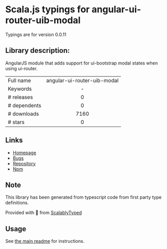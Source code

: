 
# Scala.js typings for angular-ui-router-uib-modal

Typings are for version 0.0.11

## Library description:
AngularJS module that adds support for ui-bootstrap modal states when using ui-router.

|                    |                 |
| ------------------ | :-------------: |
| Full name          | angular-ui-router-uib-modal |
| Keywords           | - |
| # releases         | 0 |
| # dependents       | 0 |
| # downloads        | 7160 |
| # stars            | 0 |

## Links
- [Homepage](https://github.com/nonplus/angular-ui-router-uib-modal)
- [Bugs](https://github.com/nonplus/angular-ui-router-uib-modal/issues)
- [Repository](https://github.com/nonplus/angular-ui-router-uib-modal)
- [Npm](https://www.npmjs.com/package/angular-ui-router-uib-modal)
    


## Note
This library has been generated from typescript code from first party type definitions.

Provided with :purple_heart: from [ScalablyTyped](https://github.com/oyvindberg/ScalablyTyped)

## Usage
See [the main readme](../../readme.md) for instructions.


